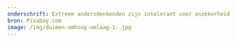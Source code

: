 ```yaml
---
onderschrift: Extreem andersdenkenden zijn intolerant voor onzekerheid.
bron: Pixabay.com
image: /img/duimen-omhoog-omlaag-1-.jpg
---
```

